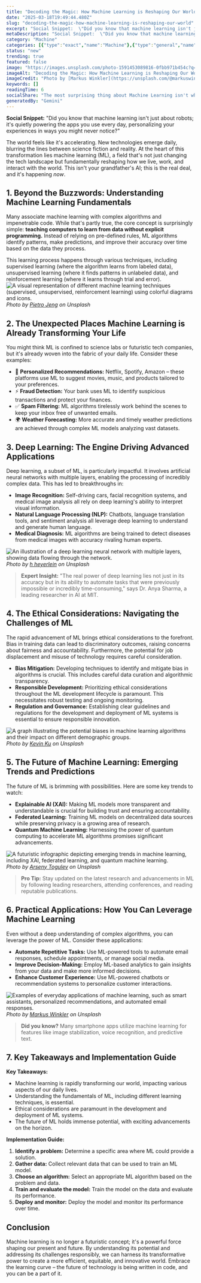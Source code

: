 ```yaml
---
title: "Decoding the Magic: How Machine Learning is Reshaping Our World"
date: "2025-03-18T19:49:44.480Z"
slug: "decoding-the-magic-how-machine-learning-is-reshaping-our-world"
excerpt: "Social Snippet:  \"Did you know that machine learning isn't just about robots; it's quietly powering the apps you use every day, personalizing your experiences in ways you might never notice?\""
metaDescription: "Social Snippet:  \"Did you know that machine learning isn't just about robots; it's quietly powering the apps you use every day, personalizing your experien..."
category: "Machine"
categories: [{"type":"exact","name":"Machine"},{"type":"general","name":"Computer Science"},{"type":"medium","name":"Data Science"},{"type":"specific","name":"Deep Learning"},{"type":"niche","name":"Neural Networks"}]
status: "new"
trending: true
featured: false
image: "https://images.unsplash.com/photo-1591453089816-0fbb971b454c?q=85&w=1200&fit=max&fm=webp&auto=compress"
imageAlt: "Decoding the Magic: How Machine Learning is Reshaping Our World"
imageCredit: "Photo by [Markus Winkler](https://unsplash.com/@markuswinkler) on Unsplash"
keywords: []
readingTime: 6
socialShare: "The most surprising thing about Machine Learning isn't what most people think. Find out what experts really say about this game-changing topic."
generatedBy: "Gemini"
---
```




**Social Snippet:**  "Did you know that machine learning isn't just about robots; it's quietly powering the apps you use every day, personalizing your experiences in ways you might never notice?"

The world feels like it's accelerating.  New technologies emerge daily, blurring the lines between science fiction and reality. At the heart of this transformation lies machine learning (ML), a field that's not just changing the tech landscape but fundamentally reshaping how we live, work, and interact with the world. This isn't your grandfather's AI; this is the real deal, and it's happening *now*.

## 1. Beyond the Buzzwords: Understanding Machine Learning Fundamentals

Many associate machine learning with complex algorithms and impenetrable code.  While that's partly true, the core concept is surprisingly simple: **teaching computers to learn from data without explicit programming.**  Instead of relying on pre-defined rules, ML algorithms identify patterns, make predictions, and improve their accuracy over time based on the data they process.

This learning process happens through various techniques, including supervised learning (where the algorithm learns from labeled data), unsupervised learning (where it finds patterns in unlabeled data), and reinforcement learning (where it learns through trial and error).  ![A visual representation of different machine learning techniques (supervised, unsupervised, reinforcement learning) using colorful diagrams and icons.](https://images.unsplash.com/photo-1495592822108-9e6261896da8?q=85&w=1200&fit=max&fm=webp&auto=compress)
*Photo by [Pietro Jeng](https://unsplash.com/@pietrozj) on Unsplash*

## 2. The Unexpected Places Machine Learning is Already Transforming Your Life

You might think ML is confined to science labs or futuristic tech companies, but it's already woven into the fabric of your daily life.  Consider these examples:

* 🔑 **Personalized Recommendations:** Netflix, Spotify, Amazon – these platforms use ML to suggest movies, music, and products tailored to your preferences.
* ⚡ **Fraud Detection:** Your bank uses ML to identify suspicious transactions and protect your finances.
* ✅ **Spam Filtering:**  ML algorithms tirelessly work behind the scenes to keep your inbox free of unwanted emails.
* 🌍 **Weather Forecasting:**  More accurate and timely weather predictions are achieved through complex ML models analyzing vast datasets.

## 3.  Deep Learning:  The Engine Driving Advanced Applications

Deep learning, a subset of ML, is particularly impactful.  It involves artificial neural networks with multiple layers, enabling the processing of incredibly complex data.  This has led to breakthroughs in:

* **Image Recognition:** Self-driving cars, facial recognition systems, and medical image analysis all rely on deep learning's ability to interpret visual information.
* **Natural Language Processing (NLP):**  Chatbots, language translation tools, and sentiment analysis all leverage deep learning to understand and generate human language.
* **Medical Diagnosis:**  ML algorithms are being trained to detect diseases from medical images with accuracy rivaling human experts.

![An illustration of a deep learning neural network with multiple layers, showing data flowing through the network.](https://images.unsplash.com/photo-1485796826113-174aa68fd81b?q=85&w=1200&fit=max&fm=webp&auto=compress)
*Photo by [h heyerlein](https://unsplash.com/@heyerlein) on Unsplash*

> **Expert Insight:**  "The real power of deep learning lies not just in its accuracy but in its ability to automate tasks that were previously impossible or incredibly time-consuming," says Dr. Anya Sharma, a leading researcher in AI at MIT.

## 4.  The Ethical Considerations: Navigating the Challenges of ML

The rapid advancement of ML brings ethical considerations to the forefront.  Bias in training data can lead to discriminatory outcomes, raising concerns about fairness and accountability.  Furthermore, the potential for job displacement and misuse of technology requires careful consideration.

* **Bias Mitigation:**  Developing techniques to identify and mitigate bias in algorithms is crucial. This includes careful data curation and algorithmic transparency.
* **Responsible Development:**  Prioritizing ethical considerations throughout the ML development lifecycle is paramount.  This necessitates robust testing and ongoing monitoring.
* **Regulation and Governance:**  Establishing clear guidelines and regulations for the development and deployment of ML systems is essential to ensure responsible innovation.

![A graph illustrating the potential biases in machine learning algorithms and their impact on different demographic groups.](https://images.unsplash.com/photo-1504639725590-34d0984388bd?q=85&w=1200&fit=max&fm=webp&auto=compress)
*Photo by [Kevin Ku](https://unsplash.com/@ikukevk) on Unsplash*

## 5.  The Future of Machine Learning:  Emerging Trends and Predictions

The future of ML is brimming with possibilities.  Here are some key trends to watch:

* **Explainable AI (XAI):**  Making ML models more transparent and understandable is crucial for building trust and ensuring accountability.
* **Federated Learning:**  Training ML models on decentralized data sources while preserving privacy is a growing area of research.
* **Quantum Machine Learning:**  Harnessing the power of quantum computing to accelerate ML algorithms promises significant advancements.

![A futuristic infographic depicting emerging trends in machine learning, including XAI, federated learning, and quantum machine learning.](https://images.unsplash.com/photo-1555255707-c07966088b7b?q=85&w=1200&fit=max&fm=webp&auto=compress)
*Photo by [Arseny Togulev](https://unsplash.com/@tetrakiss) on Unsplash*

> **Pro Tip:**  Stay updated on the latest research and advancements in ML by following leading researchers, attending conferences, and reading reputable publications.

## 6.  Practical Applications: How You Can Leverage Machine Learning

Even without a deep understanding of complex algorithms, you can leverage the power of ML.  Consider these applications:

* **Automate Repetitive Tasks:**  Use ML-powered tools to automate email responses, schedule appointments, or manage social media.
* **Improve Decision-Making:**  Employ ML-based analytics to gain insights from your data and make more informed decisions.
* **Enhance Customer Experience:**  Use ML-powered chatbots or recommendation systems to personalize customer interactions.

![Examples of everyday applications of machine learning, such as smart assistants, personalized recommendations, and automated email responses.](https://images.unsplash.com/photo-1591453089816-0fbb971b454c?q=85&w=1200&fit=max&fm=webp&auto=compress)
*Photo by [Markus Winkler](https://unsplash.com/@markuswinkler) on Unsplash*

> **Did you know?**  Many smartphone apps utilize machine learning for features like image stabilization, voice recognition, and predictive text.

## 7. Key Takeaways and Implementation Guide

**Key Takeaways:**

* Machine learning is rapidly transforming our world, impacting various aspects of our daily lives.
* Understanding the fundamentals of ML, including different learning techniques, is essential.
* Ethical considerations are paramount in the development and deployment of ML systems.
* The future of ML holds immense potential, with exciting advancements on the horizon.

**Implementation Guide:**

1. **Identify a problem:** Determine a specific area where ML could provide a solution.
2. **Gather data:** Collect relevant data that can be used to train an ML model.
3. **Choose an algorithm:** Select an appropriate ML algorithm based on the problem and data.
4. **Train and evaluate the model:** Train the model on the data and evaluate its performance.
5. **Deploy and monitor:** Deploy the model and monitor its performance over time.

## Conclusion

Machine learning is no longer a futuristic concept; it's a powerful force shaping our present and future.  By understanding its potential and addressing its challenges responsibly, we can harness its transformative power to create a more efficient, equitable, and innovative world.  Embrace the learning curve – the future of technology is being written in code, and you can be a part of it.


<div class="reading-progress-container">
  <div id="reading-progress" class="reading-progress"></div>
</div>
